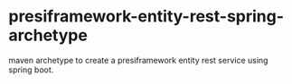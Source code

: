 # presiframework-entity-rest-spring-archetype
maven archetype to create a presiframework entity rest service using spring boot.
